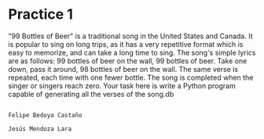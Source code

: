 # Practice 1

"99 Bottles of Beer" is a traditional song in the United States and Canada. It is popular to sing
on long trips, as it has a very repetitive format which is easy to memorize, and can take a long
time to sing. The song's simple lyrics are as follows:
  99 bottles of beer on the wall, 99 bottles of beer.
  Take one down, pass it around, 98 bottles of beer on the wall.
  The same verse is repeated, each time with one fewer bottle. The song is completed when
  the singer or singers reach zero.
Your task here is write a Python program capable of generating all the verses of the song.db


  
                                                                        Felipe Bedoya Castaño
                                                                        Jesús Mendoza Lara
